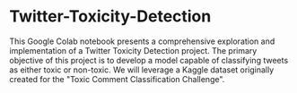 # Twitter-Toxicity-Detection
This Google Colab notebook presents a comprehensive exploration and implementation of a Twitter Toxicity Detection project. The primary objective of this project is to develop a model capable of classifying tweets as either toxic or non-toxic. We will leverage a Kaggle dataset originally created for the "Toxic Comment Classification Challenge".
